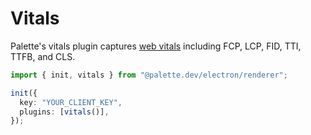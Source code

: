 # Vitals

Palette's vitals plugin captures [web vitals](https://web.dev/vitals/) including FCP, LCP, FID, TTI, TTFB, and CLS.

```ts
import { init, vitals } from "@palette.dev/electron/renderer";

init({
  key: "YOUR_CLIENT_KEY",
  plugins: [vitals()],
});
```
